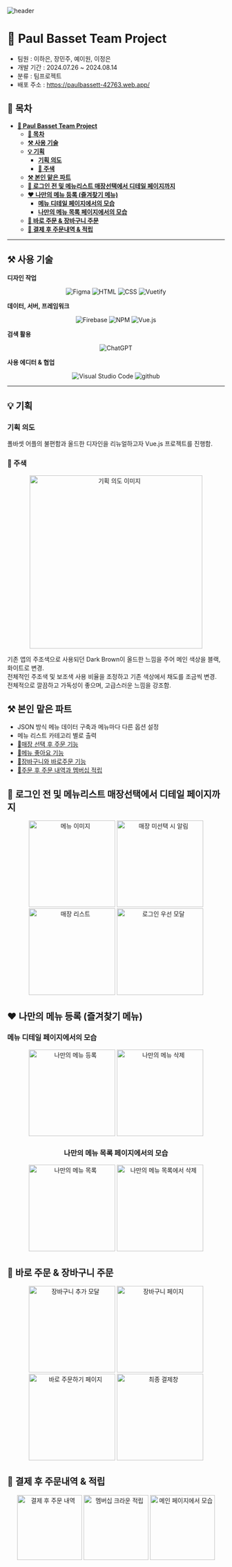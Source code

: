 ![header](https://capsule-render.vercel.app/api?type=waving&color=gradient&height=250&text=Paul%20Bassett%20&fontAlign=50)

# 👑 Paul Basset Team Project

- 팀원 : 이하은, 장민주, 예이원, 이정은 
- 개발 기간 : 2024.07.26 ~ 2024.08.14
- 분류 : 팀프로젝트
- 배포 주소 : https://paulbassett-42763.web.app/

## 📌 목차

<b>

- [👑 Paul Basset Team Project](#-paul-basset-team-project)
  - [📌 목차](#-목차)
  - [⚒️ 사용 기술](#️-사용-기술)
  - [💡 기획](#-기획)
    - [기획 의도](#기획-의도)
    - [🍎 주색](#-주색)
  - [⚒️ 본인 맡은 파트](#️-본인-맡은-파트)
  - [📝 로그인 전 및 메뉴리스트 매장선택에서 디테일 페이지까지](#-로그인-전-및-메뉴리스트-매장선택에서-디테일-페이지까지)
  - [❤️ 나만의 메뉴 등록 (즐겨찾기 메뉴)](#️-나만의-메뉴-등록-즐겨찾기-메뉴)
    - [메뉴 디테일 페이지에서의 모습](#메뉴-디테일-페이지에서의-모습)
    - [나만의 메뉴 목록 페이지에서의 모습](#나만의-메뉴-목록-페이지에서의-모습)
  - [📝 바로 주문 \& 장바구니 주문](#-바로-주문--장바구니-주문)
  - [📝 결제 후 주문내역 \& 적립](#-결제-후-주문내역--적립)
  
</b>

---

## ⚒️ 사용 기술

**디자인 작업**

<div align="center">

![Figma](https://img.shields.io/badge/figma-%23F24E1E.svg?style=for-the-badge&logo=figma&logoColor=white)
![HTML](https://img.shields.io/badge/HTML-ef6262?style=for-the-badge&logo=html5&logoColor=white) ![CSS](https://img.shields.io/badge/CSS-2B2A4C?&style=for-the-badge&logo=css3&logoColor=white)
![Vuetify](https://img.shields.io/badge/Vuetify-1867C0?style=for-the-badge&logo=vuetify&logoColor=AEDDFF)

</div>

**데이터, 서버, 프레임워크**

<div align="center">

![Firebase](https://img.shields.io/badge/firebase-a08021?style=for-the-badge&logo=firebase&logoColor=ffcd34)
![NPM](https://img.shields.io/badge/NPM-%23CB3837.svg?style=for-the-badge&logo=npm&logoColor=white)
![Vue.js](https://img.shields.io/badge/vuejs-%2335495e.svg?style=for-the-badge&logo=vuedotjs&logoColor=%234FC08D)

</div>

**검색 활용**

<div align="center">

  ![ChatGPT](https://img.shields.io/badge/chatGPT-74aa9c?style=for-the-badge&logo=openai&logoColor=white)

</div>

**사용 에디터 & 협업**

<div align="center">

  ![Visual Studio Code](https://img.shields.io/badge/Visual_Studio_Code-0078D4?style=for-the-badge&logo=visual%20studio%20code&logoColor=white) 
  ![github](https://img.shields.io/badge/GitHub-100000?style=for-the-badge&logo=github&logoColor=white)


</div>

---

## 💡 기획

### 기획 의도 

폴바셋 어플의 불편함과 올드한 디자인을 리뉴얼하고자 Vue.js 프로젝트를 진행함.

### 🍎 주색 

<div align="center">
  <img src="readmeimgfile/스크린샷 2024-08-14 오후 3.51.21.png" alt="기획 의도 이미지" width="400"/>
</div>

기존 앱의 주조색으로 사용되던 Dark Brown이 올드한 느낌을 주어 메인 색상을 블랙, 화이트로 변경.  
전체적인 주조색 및 보조색 사용 비율을 조정하고 기존 색상에서 채도를 조금씩 변경.  
전체적으로 깔끔하고 가독성이 좋으며, 고급스러운 느낌을 강조함.

## ⚒️ 본인 맡은 파트

- JSON 방식 메뉴 데이터 구축과 메뉴마다 다른 옵션 설정
- 메뉴 리스트 카테고리 별로 출력
- [📌매장 선택 후 주문 기능](#-로그인-전-및-메뉴리스트-매장선택에서-디테일-페이지까지)
- [📌메뉴 좋아요 기능](#️-나만의-메뉴-등록-즐겨찾기-메뉴) 
- [📌장바구니와 바로주문 기능](#-바로-주문--장바구니-주문) 
- [📌주문 후 주문 내역과 멤버십 적립](#-결제-후-주문내역--적립)



## 📝 로그인 전 및 메뉴리스트 매장선택에서 디테일 페이지까지 

<div align="center">
  <img src="readmeimgfile/KakaoTalk_Photo_2024-08-14-17-08-43 005.png" alt="메뉴 이미지" width="200"/>
  <img src="readmeimgfile/KakaoTalk_Photo_2024-08-14-17-20-13.png" alt="매장 미선택 시 알림" width="200"/>
  <img src="readmeimgfile/KakaoTalk_Photo_2024-08-14-17-08-43 001.png" alt="매장 리스트" width="200"/>
  <img src="readmeimgfile/KakaoTalk_Photo_2024-08-14-17-20-37.png" alt="로그인 우선 모달" width="200"/>
</div>


## ❤️ 나만의 메뉴 등록 (즐겨찾기 메뉴)

### 메뉴 디테일 페이지에서의 모습

<div align="center">
  <img src="readmeimgfile/KakaoTalk_Photo_2024-08-14-17-20-41.png" alt="나만의 메뉴 등록" width="200"/>
  <img src="readmeimgfile/KakaoTalk_Photo_2024-08-14-17-20-44.png" alt="나만의 메뉴 삭제" width="200"/>

### 나만의 메뉴 목록 페이지에서의 모습
  
  <img src="readmeimgfile/KakaoTalk_Photo_2024-08-14-17-40-59 002.png" alt="나만의 메뉴 목록" width="200"/>
  <img src="readmeimgfile/KakaoTalk_Photo_2024-08-14-17-40-58 001.png" alt="나만의 메뉴 목록에서 삭제" width="200"/>
</div>

## 📝 바로 주문 & 장바구니 주문

<div align="center">
  <img src="readmeimgfile/KakaoTalk_Photo_2024-08-14-17-47-22.png" alt="장바구니 추가 모달" width="200"/>
  <img src="readmeimgfile/KakaoTalk_Photo_2024-08-14-17-08-43 008.png" alt="장바구니 페이지" width="200"/>

  <img src="readmeimgfile/KakaoTalk_Photo_2024-08-14-17-08-43 011.png" alt="바로 주문하기 페이지" width="200"/>
  <img src="readmeimgfile/KakaoTalk_Photo_2024-08-14-17-08-43 006.png" alt="최종 결제창" width="200"/>
</div>

## 📝 결제 후 주문내역 & 적립 

<div align="center">
  <img src="readmeimgfile/KakaoTalk_Photo_2024-08-14-17-08-43 002.png" alt="결제 후 주문 내역" width="150"/>
  <img src="readmeimgfile/KakaoTalk_Photo_2024-08-14-17-08-43 003.png" alt="멤버십 크라운 적립" width="150"/>
  <img src="readmeimgfile/스크린샷 2024-08-14 오후 6.05.13.png" alt="메인 페이지에서 모습" width="150"/>
</div>
